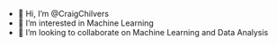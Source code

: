 - 👋 Hi, I’m @CraigChilvers
- 👀 I’m interested in Machine Learning
- 💞️ I’m looking to collaborate on Machine Learning and Data Analysis
